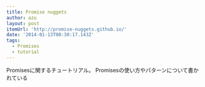 ```yaml
---
title: Promise nuggets
author: azu
layout: post
itemUrl: 'http://promise-nuggets.github.io/'
date: '2014-01-13T08:30:17.143Z'
tags:
  - Promises
  - tutorial
---
```

Promisesに関するチュートリアル。
Promisesの使い方やパターンについて書かれている
